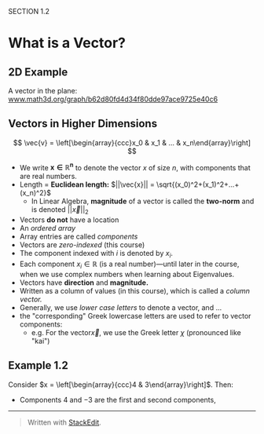 SECTION 1.2
# What is a Vector?

## 2D Example

A vector in the plane:
www.math3d.org/graph/b62d80fd4d34f80dde97ace9725e40c6



## Vectors in Higher Dimensions

$$
\vec{v} = \left[\begin{array}{ccc}x_0 & x_1 & ... & x_n\end{array}\right]
$$

* We write $\mathbf{x \in \mathbb{R}^n}$ to denote the vector $x$ of size $n$, with components that are real numbers.
* Length = **Euclidean length:** $||\vec{x}|| = \sqrt{(x_0)^2+(x_1)^2+...+(x_n)^2}$
	* In Linear Algebra, **magnitude** of a vector is called the **two-norm** and is denoted $||\vec{x}||_2$
* Vectors **do not** have a location
* An *ordered array*
* Array entries are called *components*
* Vectors are *zero-indexed* (this course)
* The component indexed with $i$ is denoted by $x_i$.
* Each component $x_i \in \mathbb{R}$ (is a real number)&mdash;until later in the course, when we use complex numbers when learning about Eigenvalues.
* Vectors have **direction** and **magnitude.**
* Written as a column of values (in this course), which is called a *column vector.*
* Generally, we use *lower case letters* to denote a vector, and ...
* the "corresponding" Greek lowercase letters are used to refer to vector components: 
	* e.g. For the vector$\vec{x}$, we use the Greek letter $\chi$ (pronounced like "kai")

## Example 1.2

Consider $x = \left[\begin{array}{ccc}4 & 3\end{array}\right]$. Then:

* Components $4$ and $-3$ are the first and second components,

---
> Written with [StackEdit](https://stackedit.io/).
<!--stackedit_data:
eyJoaXN0b3J5IjpbLTY3Njg2NDEyOF19
-->